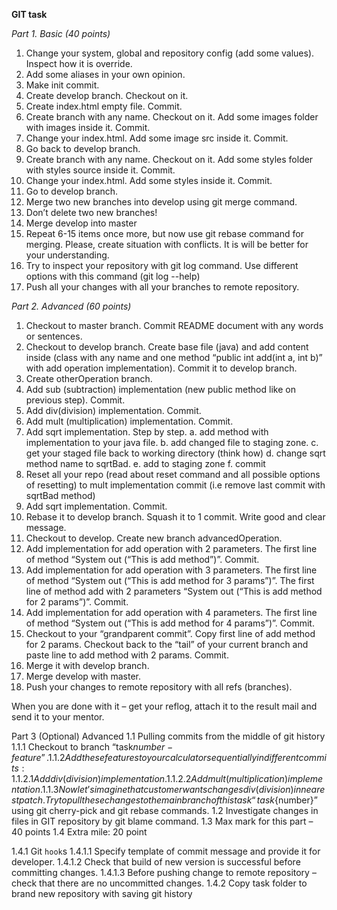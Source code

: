**GIT task**

*Part 1. Basic (40 points)*
1. Change your system, global and repository config (add some values). Inspect how it is override.
2. Add some aliases in your own opinion.
3. Make init commit.
4. Create develop branch. Checkout on it.
5. Create index.html empty file. Commit.
6. Create branch with any name. Checkout on it. Add some images folder with images inside it. Commit.
7. Change your index.html. Add some image src inside it. Commit.
8. Go back to develop branch.
9. Create branch with any name. Checkout on it. Add some styles folder with styles source inside it. Commit.
10. Change your index.html. Add some styles inside it. Commit.
11. Go to develop branch.
12. Merge two new branches into develop using git merge command.
13. Don’t delete two new branches!
14. Merge develop into master
15. Repeat 6-15 items once more, but now use git rebase command for merging. Please, create situation with conflicts. It is will be better for your understanding.
16. Try to inspect your repository with git log command. Use different options with this command (git log --help)
17. Push all your changes with all your branches to remote repository.

*Part 2. Advanced (60 points)*
1. Checkout to master branch. Commit README document with any words or sentences.
2. Checkout to develop branch. Create base file (java) and add content inside (class with any name and one method “public int add(int a, int b)” with add operation implementation). Commit it to develop branch.
3. Create otherOperation branch.
4. Add sub (subtraction) implementation (new public method like on previous step). Commit.
5. Add div(division) implementation. Commit.
6. Add mult (multiplication) implementation. Commit.
7. Add sqrt implementation. Step by step.
    a. add method with implementation to your java file.
    b. add changed file to staging zone.
    c. get your staged file back to working directory (think how)
    d. change sqrt method name to sqrtBad.
    e. add to staging zone
    f. commit
8. Reset all your repo (read about reset command and all possible options of resetting) to mult implementation commit (i.e remove last commit with sqrtBad method)
9. Add sqrt implementation. Commit.
10. Rebase it to develop branch. Squash it to 1 commit. Write good and clear message.
11. Checkout to develop. Create new branch advancedOperation.
12. Add implementation for add operation with 2 parameters. The first line of method “System out (“This is add method”)”. Commit.
13. Add implementation for add operation with 3 parameters. The first line of method “System out (“This is add method for 3 params”)”. The first line of method add with 2 parameters “System out (“This is add method for 2 params”)”. Commit.
14. Add implementation for add operation with 4 parameters. The first line of method “System out (“This is add method for 4 params”)”. Commit.
15. Checkout to your “grandparent commit”. Copy first line of add method for 2 params. Checkout back to the “tail” of your current branch and paste line to add method with 2 params. Commit.
16. Merge it with develop branch.
17. Merge develop with master.
18. Push your changes to remote repository with all refs (branches).

When you are done with it – get your reflog, attach it to the result mail and send it to your mentor. 

Part 3 (Optional) Advanced
1.1 Pulling commits from the middle of git history
1.1.1 Checkout to branch “task${number}-feature”.
1.1.2 Add these features to your calculator sequentially in different commits:
1.1.2.1 Add div(division) implementation.
1.1.2.2 Add mult (multiplication) implementation.
1.1.3 Now let’s imagine that customer wants changes div(division) in nearest patch. Try to pull these changes to the main branch of this task “task${number}” using git cherry-pick and git rebase commands.
1.2 Investigate changes in files in GIT repository by git blame command.
1.3 Max mark for this part – 40 points
1.4 Extra mile: 20 point

1.4.1 Git `hook`s
1.4.1.1 Specify template of commit message and provide it for developer.
1.4.1.2 Check that build of new version is successful before committing changes.
1.4.1.3 Before pushing change to remote repository – check that there are no uncommitted changes.
1.4.2 Copy task folder to brand new repository with saving git history 
